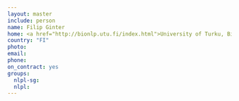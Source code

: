 ```yaml
---
layout: master
include: person
name: Filip Ginter
home: <a href="http://bionlp.utu.fi/index.html">University of Turku, BioNLP group</a>
country: "FI"
photo:
email:
phone:
on_contract: yes
groups:
  nlpl-sg:
  nlpl:
---
```

